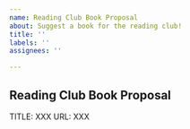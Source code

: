 ```yaml
---
name: Reading Club Book Proposal
about: Suggest a book for the reading club!
title: ''
labels: ''
assignees: ''

---
```


## Reading Club Book Proposal

TITLE: XXX
URL: XXX
